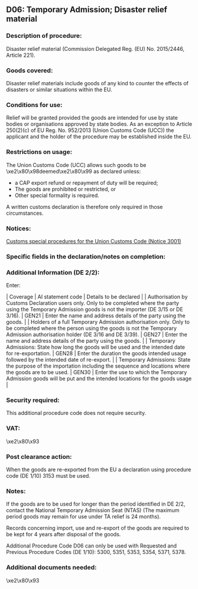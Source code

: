 D06: Temporary Admission; Disaster relief material
--------------------------------------------------

### Description of procedure:

Disaster relief material (Commission Delegated Reg. (EU) No. 2015/2446, Article 221).

### Goods covered:

Disaster relief materials include goods of any kind to counter the effects of disasters or similar situations within the EU.

### Conditions for use:

Relief will be granted provided the goods are intended for use by state bodies or organisations approved by state bodies. As an exception to Article 250(2)(c) of EU Reg. No. 952/2013 (Union Customs Code (UCC)) the applicant and the holder of the procedure may be established inside the EU.

### Restrictions on usage:

The Union Customs Code (UCC) allows such goods to be \xe2\x80\x98deemed\xe2\x80\x99 as declared unless:

 * a CAP export refund or repayment of duty will be required;
 * The goods are prohibited or restricted, or
 * Other special formality is required.

A written customs declaration is therefore only required in those circumstances.

### Notices:

[Customs special procedures for the Union Customs Code (Notice 3001)](https://www.gov.uk/government/publications/notice-3001-special-procedures-for-the-union-customs-code)

### Specific fields in the declaration/notes on completion:

### Additional Information (DE 2/2):

Enter:



  |  Coverage |  AI statement code |  Details to be declared | 
   |  Authorisation by Customs Declaration users only. Only to be completed where the party using the Temporary Admission goods is not the importer (DE 3/15 or DE 3/16). |  GEN21 |  Enter the name and address details of the party using the goods. | 
 |  Holders of a full Temporary Admission authorisation only. Only to be completed where the person using the goods is not the Temporary Admission authorisation holder (DE 3/16 and DE 3/39). |  GEN27 |  Enter the name and address details of the party using the goods. | 
 |  Temporary Admissions: State how long the goods will be used and the intended date for re-exportation. |  GEN28 |  Enter the duration the goods intended usage followed by the intended date of re-export. | 
 |  Temporary Admissions: State the purpose of the importation including the sequence and locations where the goods are to be used. |  GEN30 |  Enter the use to which the Temporary Admission goods will be put and the intended locations for the goods usage | 
 
### Security required:

This additional procedure code does not require security.

### VAT:

\xe2\x80\x93

### Post clearance action:

When the goods are re-exported from the EU a declaration using procedure code (DE 1/10) 3153 must be used.

### Notes:

If the goods are to be used for longer than the period identified in DE 2/2, contact the National Temporary Admission Seat (NTAS) (The maximum period goods may remain for use under TA relief is 24 months).

Records concerning import, use and re-export of the goods are required to be kept for 4 years after disposal of the goods.

Additional Procedure Code D06 can only be used with Requested and Previous Procedure Codes (DE 1/10): 5300, 5351, 5353, 5354, 5371, 5378.

### Additional documents needed:

\xe2\x80\x93

